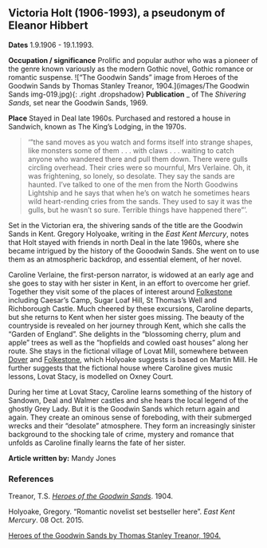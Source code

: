 <param ve-config style="article">

## Victoria Holt (1906-1993), a pseudonym of Eleanor Hibbert 

**Dates** 1.9.1906 - 19.1.1993.  

**Occupation / significance** Prolific and popular author who was a pioneer of the genre known variously as the modern Gothic novel, Gothic romance or romantic suspense. 
![“The Goodwin Sands” image from Heroes of the Goodwin Sands by Thomas Stanley Treanor, 1904.](images/The Goodwin Sands img-019.jpg){: .right .dropshadow}
**Publication** _ of The _Shivering Sands_, set near the Goodwin Sands, 1969. 

**Place** Stayed in Deal late 1960s. Purchased and restored a house in Sandwich, known as The King’s Lodging, in the 1970s. 

>‘”the sand moves as you watch and forms itself into strange shapes, like monsters some of them . . . with claws . . . waiting to catch anyone who wandered there and pull them down. There were gulls circling overhead. Their cries were so mournful, Mrs Verlaine. Oh, it was frightening, so lonely, so desolate. They say the sands are haunted. I’ve talked to one of the men from the North Goodwins Lightship and he says that when he’s on watch he sometimes hears wild heart-rending cries from the sands. They used to say it was the gulls, but he wasn’t so sure. Terrible things have happened there”’. 

Set in the Victorian era, the shivering sands of the title are the Goodwin Sands in Kent. Gregory Holyoake, writing in the _East Kent Mercury_, notes that Holt stayed with friends in north Deal in the late 1960s, where she became intrigued by the history of the Gooodwin Sands. She went on to use them as an atmospheric backdrop, and essential element, of her novel. 

Caroline Verlaine, the first-person narrator, is widowed at an early age and she goes to stay with her sister in Kent, in an effort to overcome her grief. Together they visit some of the places of interest around [Folkestone](/19c/19c-folkestone) including Caesar’s Camp, Sugar Loaf Hill, St Thomas’s Well and Richborough Castle. Much cheered by these excursions, Caroline departs, but she returns to Kent when her sister goes missing. The beauty of the countryside is revealed on her journey through Kent, which she calls the “Garden of England”. She delights in the “blossoming cherry, plum and apple” trees as well as the “hopfields and cowled oast houses” along her route. She stays in the fictional village of Lovat Mill, somewhere between [Dover](/dickens/19c-dover) and [Folkestone](/19c/19c-folkestone), which Holyoake suggests is based on Martin Mill. He further suggests that the fictional house where Caroline gives music lessons, Lovat Stacy, is modelled on Oxney Court. 

During her time at Lovat Stacy, Caroline learns something of the history of Sandown, Deal and Walmer castles and she hears the local legend of the ghostly Grey Lady. But it is the Goodwin Sands which return again and again. They create an ominous sense of foreboding, with their submerged wrecks and their “desolate” atmosphere. They form an increasingly sinister background to the shocking tale of crime, mystery and romance that unfolds as Caroline finally learns the fate of her sister.   

**Article written by:** Mandy Jones

### References

Treanor, T.S. [_Heroes of the Goodwin Sands_](http://www.gutenberg.org/files/24685/24685-h/24685-h.htm#img-019). 1904.

Holyoake, Gregory. “Romantic novelist set bestseller here”. _East Kent Mercury_. 08 Oct. 2015.  

[Heroes of the Goodwin Sands by Thomas Stanley Treanor, 1904.](http://www.gutenberg.org/files/24685/24685-h/24685-h.htm)  
